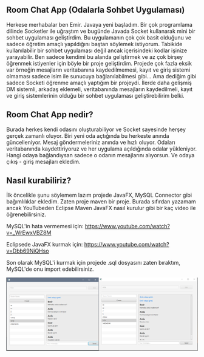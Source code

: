 ## Room Chat App (Odalarla Sohbet Uygulaması)

Herkese merhabalar ben Emir. Javaya yeni başladım. Bir çok programlama dilinde Socketler ile uğraştım ve bugünde Javada Socket kullanarak mini bir sohbet uygulaması geliştirdim. Bu uygulamanın çok çok basit olduğunu ve sadece öğretim amaçlı yapıldığını baştan söylemek istiyorum. Tabikide kullanılabilir bir sohbet uygulaması değil ancak içerisindeki kodlar işinize yarayabilir. Ben sadece kendimi bu alanda geliştirmek ve az çok birşey öğrenmek istiyenler için böyle bir proje geliştirdim. Projede çok fazla eksik var örneğin mesajların veritabanına kaydedilmemesi, kayıt ve giriş sistemi olmaması sadece isim ile sunucuya bağlanılabilmesi gibi... Ama dediğim gibi sadece Socketi öğrenme amaçlı yaptığım bir projeydi. İlerde daha gelişmiş DM sistemli, arkadaş eklemeli, veritabanında mesajların kaydedilmeli, kayıt ve giriş sistemlerinin olduğu bir sohbet uygulaması geliştirebilirim belki. 

## Room Chat App nedir?
Burada herkes kendi odasını oluşturabiliyor ve Socket sayesinde herşey gerçek zamanlı oluyor. Biri yeni oda açtığında bu herkeste anında güncelleniyor. Mesaj göndermeleriniz anında ve hızlı oluyor. Odaları veritabanında kaydettiriyoruz ve her uygulama açıldığında odalar yükleniyor. Hangi odaya bağlandıysan sadece o odanın mesajlarını alıyorsun. Ve odaya çıkış - giriş mesajları ekledim.

## Nasıl kurabiliriz?

İlk öncelikle şunu söylemem lazım projede JavaFX, MySQL Connector gibi bağımlılıklar ekledim. Zaten proje maven bir proje. Burada sıfırdan yazamam ancak YouTubeden Eclipse Maven JavaFX nasıl kurulur gibi bir kaç video ile öğrenebilirsiniz.

MySQL'in hata vermemesi için: https://www.youtube.com/watch?v=_WrEwxVBZ8M

Eclipsede JavaFX kurmak için: https://www.youtube.com/watch?v=Dbb69NiQHso

Son olarak MySQL'i kurmak için projede .sql dosyasını zaten bıraktım, MySQL'de onu import edebilirsiniz.

![Örnek Resim](example.png)
